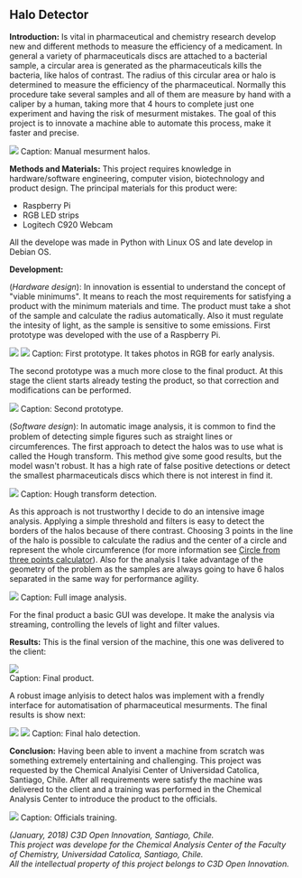 ## Halo Detector

**Introduction:** 
Is vital in pharmaceutical and chemistry research develop new and different methods to measure the efficiency of a medicament. In general a variety of pharmaceuticals discs are attached to a bacterial sample, a circular area is generated as the pharmaceuticals kills the bacteria, like halos of contrast. The radius of this circular area or halo is determined to measure the efficiency of the pharmaceutical. Normally this procedure take several samples and all of them are measure by hand with a caliper by a human, taking more that 4 hours to complete just one experiment and having the risk of mesurment mistakes. The goal of this project is to innovate a machine able to automate this process, make it faster and precise.

<img src = "images/Halo_Detector/Manual.png?raw=true">
Caption: Manual mesurment halos.

**Methods and Materials:**
This project requires knowledge in hardware/software engineering, computer vision, biotechnology and product design. 
The principal materials for this product were:
- Raspberry Pi
- RGB LED strips
- Logitech C920 Webcam

All the develope was made in Python with Linux OS and late develop in Debian OS. 

**Development:**

(*Hardware design*):
In innovation is essential to understand the concept of "viable minimums". It means to reach the most requirements for satisfying a product with the minimum materials and time. The product must take a shot of the sample and calculate the radius automatically. Also it must regulate the intesity of light, as the sample is sensitive to some emissions. First prototype was developed with the use of a Raspberry Pi. 

<img src = "images/Halo_Detector/prototipo.png?raw=true">
<img src = "images/Halo_Detector/RGB.png?raw=true">
Caption: First prototype. It takes photos in RGB for early analysis. 

The second prototype was a much more close to the final product. At this stage the client starts already testing the product, so that correction and modifications can be performed.

<img src = "images/Halo_Detector/prototip2.png?raw=true">
Caption: Second prototype.

(*Software design*):
In automatic image analysis, it is common to find the problem of detecting simple ﬁgures such as straight lines or circumferences. The first approach to detect the halos was to use what is called the Hough transform. This method give some good results, but the model wasn't robust. It has a high rate of false positive detections or detect the smallest pharmaceuticals discs which there is not interest in find it. 

<img src = "images/Halo_Detector/Hough.png?raw=true">
Caption: Hough transform detection.

As this approach is not trustworthy I decide to do an intensive image analysis. Applying a simple threshold and filters is easy to detect the borders of the halos because of there contrast. Choosing 3 points in the line of the halo is possible to calculate the radius and the center of a circle and represent the whole circumference (for more information see <a href="https://www.geeksforgeeks.org/equation-of-circle-when-three-points-on-the-circle-are-given/">Circle from three points calculator</a>). Also for the analysis I take advantage of the geometry of the problem as the samples are always going to have 6 halos separated in the same way for performance agility. 

<img src = "images/Halo_Detector/Analisis.gif?raw=true">
Caption: Full image analysis.

For the final product a basic GUI was develope. It make the analysis via streaming, controlling the levels of light and filter values.  

**Results:**
This is the final version of the machine, this one was delivered to the client:

<img src = "images/Halo_Detector/FinalM.png?raw=true"> <br>
Caption: Final product.

A robust image anlyisis to detect halos was implement with a frendly interface for automatisation of pharmaceutical mesurments. The final results is show next:

<img src = "images/Halo_Detector/results1.png?raw=true">
<img src = "images/Halo_Detector/results2.png?raw=true">
Caption: Final halo detection.


**Conclusion:**
Having been able to invent a machine from scratch was something extremely entertaining and challenging. This project was requested by the Chemical Analyisi Center of Universidad Catolica, Santiago, Chile. After all requirements were satisfy the machine was delivered to the client and a training was performed in the Chemical Analysis Center to introduce the product to the officials.

<img src = "images/Halo_Detector/training.png?raw=true">
Caption: Officials training.


_(January, 2018) C3D Open Innovation, Santiago, Chile. <br>
This project was develope for the Chemical Analysis Center of the Faculty of Chemistry, Universidad Catolica, Santiago, Chile.<br>
All the intellectual property of this project belongs to C3D Open Innovation._
